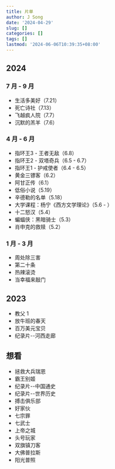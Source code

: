 ```yaml
---
title: 片单
author: J Song
date: '2024-04-29'
slug: []
categories: []
tags: []
lastmod: '2024-06-06T10:39:35+08:00'
---
```

## 2024

### 7 月 - 9 月

- 生活多美好（7.21）
- 死亡诗社（7.13）
- 飞越疯人院（7.7）
- 沉默的羔羊（7.6）

### 4 月 - 6 月

- 指环王3 - 王者无敌（6.8）
- 指环王2 - 双塔奇兵（6.5 - 6.7）
- 指环王1 - 护戒使者（6.4 - 6.5）
- 黄金三镖客（6.2）
- 阿甘正传（6.1）
- 低俗小说（5.19）
- 辛德勒的名单（5.18）
- 大学课程：杨宁《西方文学理论》（5.6 - ）
- 十二怒汉（5.4）
- 蝙蝠侠：黑暗骑士（5.3）
- 肖申克的救赎（5.2）

### 1 月 - 3 月
- 周处除三害
- 第二十条
- 热辣滚烫
- 当幸福来敲门

## 2023
- 教父 1
- 放牛班的春天
- 百万美元宝贝
- 纪录片--河西走廊


## 想看

- 拯救大兵瑞恩
- 霸王别姬
- 纪录片--中国通史
- 纪录片--世界历史
- 搏击俱乐部
- 好家伙
- 七宗罪
- 七武士
- 上帝之城
- 头号玩家
- 双旗镇刀客
- 大佛普拉斯
- 阳光普照

